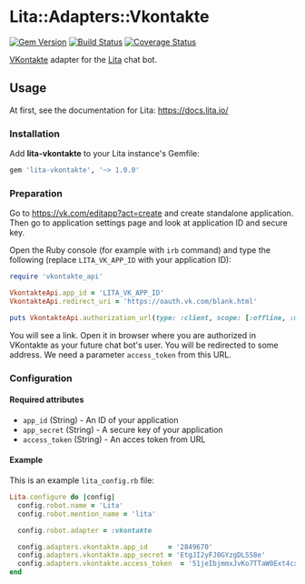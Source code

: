 Lita::Adapters::Vkontakte
=========================

[![Gem Version](https://badge.fury.io/rb/lita-vkontakte.svg)](http://badge.fury.io/rb/lita-vkontakte)
[![Build Status](https://travis-ci.org/braiden-vasco/lita-vkontakte.svg)](https://travis-ci.org/braiden-vasco/lita-vkontakte)
[![Coverage Status](https://coveralls.io/repos/braiden-vasco/lita-vkontakte/badge.svg)](https://coveralls.io/r/braiden-vasco/lita-vkontakte)

[VKontakte](https://vk.com) adapter for the [Lita](https://lita.io) chat bot.

Usage
-----

At first, see the documentation for Lita: https://docs.lita.io/

### Installation

Add **lita-vkontakte** to your Lita instance's Gemfile:

```ruby
gem 'lita-vkontakte', '~> 1.0.0'
```

### Preparation

Go to https://vk.com/editapp?act=create and create standalone application.
Then go to application settings page and look at application ID and secure key.

Open the Ruby console (for example with `irb` command) and type the following
(replace `LITA_VK_APP_ID` with your application ID):

```ruby
require 'vkontakte_api'

VkontakteApi.app_id = 'LITA_VK_APP_ID'
VkontakteApi.redirect_uri = 'https://oauth.vk.com/blank.html'

puts VkontakteApi.authorization_url(type: :client, scope: [:offline, :messages])
```

You will see a link. Open it in browser where you are authorized in VKontakte
as your future chat bot's user. You will be redirected to some address.
We need a parameter `access_token` from this URL.

### Configuration

#### Required attributes

- `app_id` (String) - An ID of your application
- `app_secret` (String) - A secure key of your application
- `access_token` (String) - An acces token from URL

#### Example

This is an example `lita_config.rb` file:

```ruby
Lita.configure do |config|
  config.robot.name = 'Lita'
  config.robot.mention_name = 'lita'

  config.robot.adapter = :vkontakte

  config.adapters.vkontakte.app_id     = '2849670'
  config.adapters.vkontakte.app_secret = 'EtgJI2yFJ0GYzgDLSS8e'
  config.adapters.vkontakte.access_token  = '51jeIbjmmxJvKo7TTaW0Ext4cx6ajonDIbEkSjFofh7boyxH27JcjKXMODwZTaOxLA1bQbRyY0CEUM2TrXGK6'
end
```
